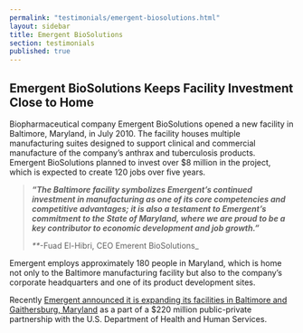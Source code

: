 ```yaml
---
permalink: "testimonials/emergent-biosolutions.html"
layout: sidebar
title: Emergent BioSolutions
section: testimonials
published: true
---
```


## Emergent BioSolutions Keeps Facility Investment Close to Home

Biopharmaceutical company Emergent BioSolutions opened a new facility in Baltimore, Maryland, in July 2010. The facility houses multiple manufacturing suites designed to support clinical and commercial manufacture of the company’s anthrax and tuberculosis products.&nbsp; Emergent BioSolutions planned to invest over $8 million in the project, which is expected to create 120 jobs over five years. 

> **_“The Baltimore facility symbolizes Emergent’s continued investment in manufacturing as one of its core competencies and competitive advantages; it is also a testament to Emergent’s commitment to the State of Maryland, where we are proud to be a key contributor to economic development and job growth.”_**
> 
> _**_-Fuad El-Hibri, CEO Emerent BioSolutions_

Emergent employs approximately 180 people in Maryland, which is home not only to the Baltimore manufacturing facility but also to the company’s corporate headquarters and one of its product development sites. 

Recently [Emergent announced it is expanding its facilities in Baltimore and Gaithersburg, Maryland](http://www.bizjournals.com/baltimore/print-edition/2012/06/22/emergent-biosolutions-to-expand.html) as a part of a $220 million public-private partnership with the U.S. Department of Health and Human Services.